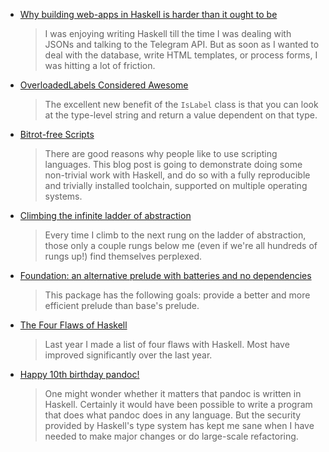 -   [Why building web-apps in Haskell is harder than it ought to be](https://medium.com/@saurabhnanda/why-building-web-apps-in-haskell-is-harder-than-it-ought-to-be-c9b13de0be4f#.biieoeofz)

    > I was enjoying writing Haskell till the time I was dealing with JSONs and talking to the Telegram API. But as soon as I wanted to deal with the database, write HTML templates, or process forms, I was hitting a lot of friction.

-   [OverloadedLabels Considered Awesome](https://np.reddit.com/r/haskell/comments/4x8tk8/overloadedlabels_considered_awesome/)

    > The excellent new benefit of the `IsLabel` class is that you can look at the type-level string and return a value dependent on that type.

-   [Bitrot-free Scripts](https://www.fpcomplete.com/blog/2016/08/bitrot-free-scripts)

    > There are good reasons why people like to use scripting languages. This blog post is going to demonstrate doing some non-trivial work with Haskell, and do so with a fully reproducible and trivially installed toolchain, supported on multiple operating systems.

-   [Climbing the infinite ladder of abstraction](https://lexi-lambda.github.io/blog/2016/08/11/climbing-the-infinite-ladder-of-abstraction/)

    > Every time I climb to the next rung on the ladder of abstraction, those only a couple rungs below me (even if we're all hundreds of rungs up!) find themselves perplexed.

-   [Foundation: an alternative prelude with batteries and no dependencies](https://hackage.haskell.org/package/foundation-0.0.1)

    > This package has the following goals: provide a better and more efficient prelude than base's prelude.

-   [The Four Flaws of Haskell](https://neilmitchell.blogspot.com/2016/08/the-four-flaws-of-haskell.html)

    > Last year I made a list of four flaws with Haskell. Most have improved significantly over the last year.

-   [Happy 10th birthday pandoc!](https://groups.google.com/d/msg/pandoc-discuss/0rutNJAVKoc/EeQDFT2lCQAJ)

    > One might wonder whether it matters that pandoc is written in Haskell. Certainly it would have been possible to write a program that does what pandoc does in any language. But the security provided by Haskell's type system has kept me sane when I have needed to make major changes or do large-scale refactoring.
